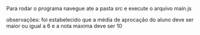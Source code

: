 Para rodar o programa navegue ate a pasta src e execute o arquivo main.js

observações: foi estabelecido que a média de aprocação do aluno deve ser maior ou igual a 6 e a nota maxima deve ser 10
